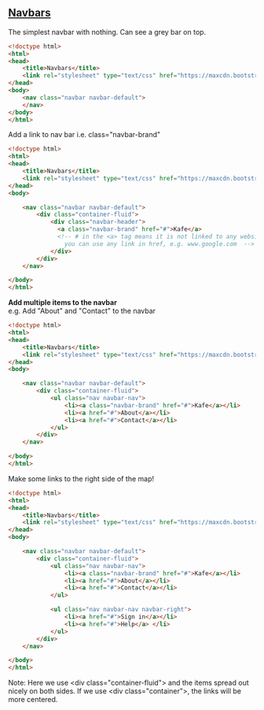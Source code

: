## [Navbars] 

The simplest navbar with nothing. Can see a grey bar on top.
```html
<!doctype html>
<html>
<head>
	<title>Navbars</title>
	<link rel="stylesheet" type="text/css" href="https://maxcdn.bootstrapcdn.com/bootstrap/3.3.7/css/bootstrap.min.css">
</head>
<body>
	<nav class="navbar navbar-default">
	</nav>
</body>
</html>
```
Add a link to nav bar i.e. class="navbar-brand"  
```html
<!doctype html>
<html>
<head>
	<title>Navbars</title>
	<link rel="stylesheet" type="text/css" href="https://maxcdn.bootstrapcdn.com/bootstrap/3.3.7/css/bootstrap.min.css">
</head>
<body>

	<nav class="navbar navbar-default">
  		<div class="container-fluid">
		    <div class="navbar-header">
		      <a class="navbar-brand" href="#">Kafe</a>
		      <!-- # in the <a> tag means it is not linked to any websites
		      	you can use any link in href, e.g. www.google.com  -->
		    </div>
	  	</div>
	</nav>

</body>
</html>
```
**Add multiple items to the navbar**  
e.g. Add "About" and "Contact" to the navbar  
```html
<!doctype html>
<html>
<head>
	<title>Navbars</title>
	<link rel="stylesheet" type="text/css" href="https://maxcdn.bootstrapcdn.com/bootstrap/3.3.7/css/bootstrap.min.css">
</head>
<body>

	<nav class="navbar navbar-default">
  		<div class="container-fluid">
  			<ul class="nav navbar-nav">
		  		<li><a class="navbar-brand" href="#">Kafe</a></li>
		  		<li><a href="#">About</a></li>
		  		<li><a href="#">Contact</a></li>
	  		</ul>
	  	</div>
	</nav>

</body>
</html> 
```
Make some links to the right side of the map!
```html
<!doctype html>
<html>
<head>
	<title>Navbars</title>
	<link rel="stylesheet" type="text/css" href="https://maxcdn.bootstrapcdn.com/bootstrap/3.3.7/css/bootstrap.min.css">
</head>
<body>

	<nav class="navbar navbar-default">
  		<div class="container-fluid">
  			<ul class="nav navbar-nav">
		  		<li><a class="navbar-brand" href="#">Kafe</a></li>
		  		<li><a href="#">About</a></li>
		  		<li><a href="#">Contact</a></li>
	  		</ul>

	  		<ul class="nav navbar-nav navbar-right">
	  			<li><a href="#">Sign in</a></li>
	  			<li><a href="#">Help</a> </li>
	  		</ul>
	  	</div>
	</nav>

</body>
</html>
```
Note: Here we use \<div class="container-fluid"> and the items spread out nicely on both sides. If we use \<div class="container">, the links will be more centered.  

[Navbars]:http://getbootstrap.com/components/#navbar
